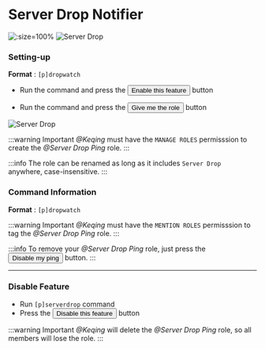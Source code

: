 # Server Drop Notifier

![](/img/features/dropwatch.png ':size=100%')
![Server Drop](/img/features/drop.png ':size=100%')


### Setting-up

**Format** : `[p]dropwatch`

- Run the command and press the <button class="btn btn-success">Enable this feature</button> button

- Run the command and press the <button class="btn btn-success">Give me the role</button> button

![Server Drop](/img/features/drop2.png ':size=100%')

:::warning Important
*@Keqing* must have the `MANAGE ROLES` permisssion to create the *@Server Drop Ping* role.
:::

:::info
The role can be renamed as long as it includes `Server Drop` anywhere, case-insensitive.
:::

### Command Information

**Format** : `[p]dropwatch`

:::warning Important
*@Keqing* must have the `MENTION ROLES` permisssion to tag the *@Server Drop Ping* role.
:::

:::info
To remove your *@Server Drop Ping* role, just press the <button class="btn btn-danger">Disable my ping</button> button.
:::

---

### Disable Feature

- Run `[p]serverdrop` command 
- Press the <button class="btn btn-danger">Disable this feature</button> button

:::warning Important
*@Keqing* will delete the *@Server Drop Ping* role, so all members will lose the role.
:::
